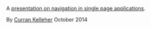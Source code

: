A [presentation on navigation in single page applications](http://curran.github.io/screencasts/navigation/examples/viewer/index.html).

By [Curran Kelleher](https://github.com/curran/portfolio) October 2014
